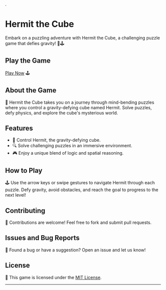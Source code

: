 .
# Hermit the Cube

Embark on a puzzling adventure with Hermit the Cube, a challenging puzzle game that defies gravity! 🧊🕹️

## Play the Game

[Play Now]( https://aryan0-1maurya.github.io/Hermit-the-Cube/) 🕹️

## About the Game

📜 Hermit the Cube takes you on a journey through mind-bending puzzles where you control a gravity-defying cube named Hermit. Solve puzzles, defy physics, and explore the cube's mysterious world.

## Features

- 🧊 Control Hermit, the gravity-defying cube.
- 🔍 Solve challenging puzzles in an immersive environment.
- 🎮 Enjoy a unique blend of logic and spatial reasoning.

## How to Play

🕹️ Use the arrow keys or swipe gestures to navigate Hermit through each puzzle. Defy gravity, avoid obstacles, and reach the goal to progress to the next level!

## Contributing

🤝 Contributions are welcome! Feel free to fork and submit pull requests.

## Issues and Bug Reports

🐛 Found a bug or have a suggestion? Open an issue and let us know!

## License

📄 This game is licensed under the [MIT License](LICENSE).

---
